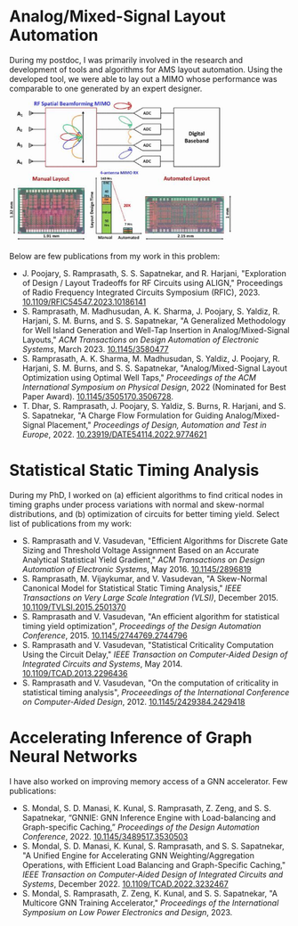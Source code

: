 # Analog/Mixed-Signal Layout Automation
During my postdoc, I was primarily involved in the research and development of tools and algorithms for AMS layout automation. Using the developed tool, we were able to lay out a MIMO whose performance was comparable to one generated by an expert designer.

<img src="/research/mimo.jpg" width="400" height="253">

Below are few publications from my work in this problem:
- J. Poojary, S. Ramprasath, S. S. Sapatnekar, and R. Harjani, "Exploration of Design / Layout Tradeoffs for RF Circuits using ALIGN," Proceedings of Radio Frequency Integrated Circuits Symposium (RFIC), 2023. [10.1109/RFIC54547.2023.10186141](https://doi.org/10.1109/RFIC54547.2023.10186141)
- S. Ramprasath, M. Madhusudan, A. K. Sharma, J. Poojary, S. Yaldiz, R. Harjani, S. M. Burns, and S. S. Sapatnekar, "A Generalized Methodology for Well Island Generation and Well-Tap Insertion in Analog/Mixed-Signal Layouts," _ACM Transactions on Design Automation of Electronic Systems_, March 2023. [10.1145/3580477](https://doi.org/10.1145/3580477)
- S. Ramprasath, A. K. Sharma, M. Madhusudan, S. Yaldiz, J. Poojary, R. Harjani, S. M. Burns, and S. S. Sapatnekar, "Analog/Mixed-Signal Layout Optimization using Optimal Well Taps," _Proceedings of the ACM International Symposium on Physical Design_, 2022 (Nominated for Best Paper Award). [10.1145/3505170.3506728](https://doi.org/10.1145/3505170.3506728).
- T. Dhar, S. Ramprasath, J. Poojary, S. Yaldiz, S. Burns, R. Harjani, and S. S. Sapatnekar, "A Charge Flow Formulation for Guiding Analog/Mixed-Signal Placement," _Proceedings of Design, Automation and Test in Europe_, 2022. [10.23919/DATE54114.2022.9774621](https://doi.org/10.23919/DATE54114.2022.9774621)

# Statistical Static Timing Analysis
During my PhD, I worked on (a) efficient algorithms to find critical nodes in timing graphs under process variations with normal and skew-normal distributions, and (b) optimization of circuits for better timing yield. Select list of publications from my work:

- S. Ramprasath and V. Vasudevan, "Efficient Algorithms for Discrete Gate Sizing and Threshold Voltage Assignment Based on an Accurate Analytical Statistical Yield Gradient," _ACM Transactions on Design Automation of Electronic Systems_, May 2016. [10.1145/2896819](https://doi.org/10.1145/2896819)
- S. Ramprasath, M. Vijaykumar, and V. Vasudevan, "A Skew-Normal Canonical Model for Statistical Static Timing Analysis," _IEEE Transactions on Very Large Scale Integration (VLSI)_, December 2015. [10.1109/TVLSI.2015.2501370](https://doi.org/10.1109/TVLSI.2015.2501370)
- S. Ramprasath and V. Vasudevan, "An efficient algorithm for statistical timing yield optimization", _Proceedings of the Design Automation Conference_, 2015. [10.1145/2744769.2744796](https://doi.org/10.1145/2744769.2744796)
- S. Ramprasath and V. Vasudevan, "Statistical Criticality Computation Using the Circuit Delay," _IEEE Transaction on Computer-Aided Design of Integrated Circuits and Systems_, May 2014. [10.1109/TCAD.2013.2296436](https://doi.org/10.1109/TCAD.2013.2296436)
- S. Ramprasath and V. Vasudevan, "On the computation of criticality in statistical timing analysis", _Proceeedings of the International Conference on Computer-Aided Design_, 2012. [10.1145/2429384.2429418](https://doi.org/10.1145/2429384.2429418)


# Accelerating Inference of Graph Neural Networks
I have also worked on improving memory access of a GNN accelerator. Few publications:
- S. Mondal, S. D. Manasi, K. Kunal, S. Ramprasath, Z. Zeng, and S. S. Sapatnekar, “GNNIE: GNN Inference Engine with Load-balancing and Graph-specific Caching,” _Proceedings of the Design Automation Conference_, 2022. [10.1145/3489517.3530503](https://doi.org/10.1145/3489517.3530503)
- S. Mondal, S. D. Manasi, K. Kunal, S. Ramprasath, and S. S. Sapatnekar, "A Unified Engine for Accelerating GNN Weighting/Aggregation Operations, with Efficient Load Balancing and Graph-Specific Caching," _IEEE Transaction on Computer-Aided Design of Integrated Circuits and Systems_, December 2022. [10.1109/TCAD.2022.3232467](https://doi.org/10.1109/TCAD.2022.3232467)
- S. Mondal, S. Ramprasath, Z. Zeng, K. Kunal, and S. S. Sapatnekar, "A Multicore GNN Training Accelerator," _Proceedings of the International Symposium on Low Power Electronics and Design_, 2023.
